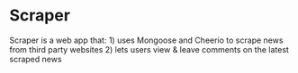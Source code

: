 # Scraper

Scraper is a web app that:
	1) uses Mongoose and Cheerio to scrape news from third party websites
	2) lets users view & leave comments on the latest scraped news


